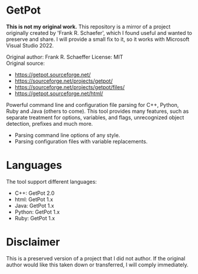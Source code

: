 # GetPot

**This is not my original work.** This repository is a mirror of a project originally created by 'Frank R. Schaefer', which I found useful and wanted to preserve and share. I will provide a small fix to it, so it works with Microsoft Visual Studio 2022.

Original author: Frank R. Schaeffer
License: MIT  
Original source:
* https://getpot.sourceforge.net/
* https://sourceforge.net/projects/getpot/
* https://sourceforge.net/projects/getpot/files/
* https://getpot.sourceforge.net/html/

Powerful command line and configuration file parsing for C++, Python, Ruby and Java (others to come). This tool provides many features, such as separate treatment for options, variables, and flags, unrecognized object detection, prefixes and much more.

* Parsing command line options of any style.
* Parsing configuration files with variable replacements.

# Languages 

The tool support different languages:
* C++: GetPot 2.0
* html: GetPot 1.x
* Java: GetPot 1.x
* Python: GetPot 1.x
* Ruby: GetPot 1.x

# Disclaimer

This is a preserved version of a project that I did not author. If the original author would like this taken down or transferred, I will comply immediately.
